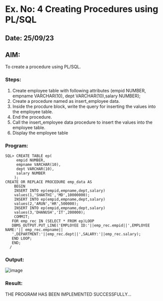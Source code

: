 # Ex. No: 4 Creating Procedures using PL/SQL
## Date: 25/09/23
## AIM:
To create a procedure using PL/SQL.

### Steps:
1. Create employee table with following attributes (empid NUMBER, empname VARCHAR(10), dept VARCHAR(10),salary NUMBER);
2. Create a procedure named as insert_employee data.
3. Inside the procdure block, write the query for inserting the values into the employee table.
4. End the procedure.
5. Call the insert_employee data procedure to insert the values into the employee table.
6. Display the employee table

### Program:
```
SQL> CREATE TABLE ep(
     empid NUMBER,
     empname VARCHAR(10),
     dept VARCHAR(10),
     salary NUMBER
    );
CREATE OR REPLACE PROCEDURE emp_data AS
    BEGIN
    INSERT INTO ep(empid,empname,dept,salary)
    values(1,'SHAKTHI','MD',10000000);
    INSERT INTO ep(empid,empname,dept,salary)
    values(2,'ARUN','HR',500000);
    INSERT INTO ep(empid,empname,dept,salary)
    values(3,'DHANUSH','IT',200000);
    COMMIT;
   FOR emp_rec IN (SELECT * FROM ep)LOOP
   DBMS_OUTPUT.PUT_LINE('EMPLOYEE ID:'||emp_rec.empid||',EMPLOYEE NAME:'|| emp_rec.empname||
   ',DEPARTMENT:'||emp_rec.dept||',SALARY:'||emp_rec.salary);
   END LOOP;
   END;
  /
```
### Output:

![image](https://github.com/Thilagavathi7/Ex-No-4-Creating-Procedures-using-PL-SQL/assets/119407159/b761ce4b-e6ea-4230-bc7a-2a2f223ebdce)

### Result:

THE PROGRAM HAS BEEN IMPLEMENTED SUCCESSFULLY...


